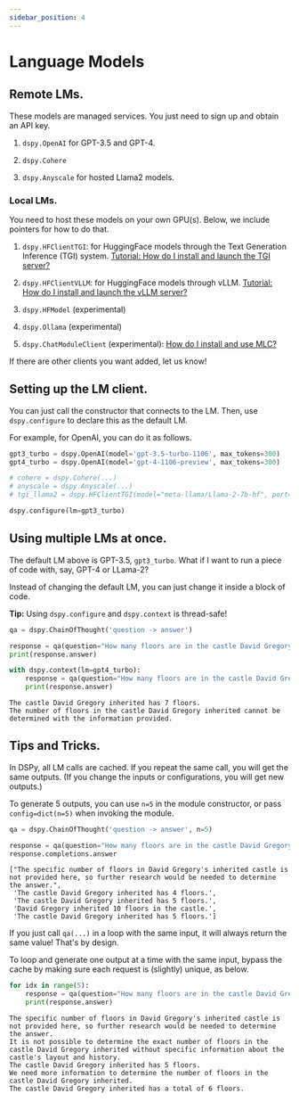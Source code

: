 ```yaml
---
sidebar_position: 4
---
```


# Language Models


## Remote LMs.

These models are managed services. You just need to sign up and obtain an API key.

1.  `dspy.OpenAI` for GPT-3.5 and GPT-4.

2.  `dspy.Cohere`

3.  `dspy.Anyscale` for hosted Llama2 models.

### Local LMs.

You need to host these models on your own GPU(s). Below, we include pointers for how to do that.

1.  `dspy.HFClientTGI`: for HuggingFace models through the Text Generation Inference (TGI) system. [Tutorial: How do I install and launch the TGI server?](/api/hosting_language_models_locally/TGI)

2.  `dspy.HFClientVLLM`: for HuggingFace models through vLLM. [Tutorial: How do I install and launch the vLLM server?](/api/hosting_language_models_locally/vLLM)

3.  `dspy.HFModel` (experimental)

4.  `dspy.Ollama` (experimental)

5.  `dspy.ChatModuleClient` (experimental): [How do I install and use MLC?](/api/hosting_language_models_locally/MLC)

If there are other clients you want added, let us know!

## Setting up the LM client.

You can just call the constructor that connects to the LM. Then, use
`dspy.configure` to declare this as the default LM.

For example, for OpenAI, you can do it as follows.

``` python
gpt3_turbo = dspy.OpenAI(model='gpt-3.5-turbo-1106', max_tokens=300)
gpt4_turbo = dspy.OpenAI(model='gpt-4-1106-preview', max_tokens=300)

# cohere = dspy.Cohere(...)
# anyscale = dspy.Anyscale(...)
# tgi_llama2 = dspy.HFClientTGI(model="meta-llama/Llama-2-7b-hf", port=8080, url="http://localhost")

dspy.configure(lm=gpt3_turbo)
```

## Using multiple LMs at once.

The default LM above is GPT-3.5, `gpt3_turbo`. What if I want to run a piece of code with, say, GPT-4 or LLama-2?

Instead of changing the default LM, you can just change it inside a block of code.

**Tip:** Using `dspy.configure` and `dspy.context` is thread-safe!

``` python
qa = dspy.ChainOfThought('question -> answer')

response = qa(question="How many floors are in the castle David Gregory inherited?")
print(response.answer)

with dspy.context(lm=gpt4_turbo):
    response = qa(question="How many floors are in the castle David Gregory inherited?")
    print(response.answer)
```

    The castle David Gregory inherited has 7 floors.
    The number of floors in the castle David Gregory inherited cannot be determined with the information provided.

## Tips and Tricks.

In DSPy, all LM calls are cached. If you repeat the same call, you will
get the same outputs. (If you change the inputs or configurations, you
will get new outputs.)

To generate 5 outputs, you can use `n=5` in the module constructor, or
pass `config=dict(n=5)` when invoking the module.

``` python
qa = dspy.ChainOfThought('question -> answer', n=5)

response = qa(question="How many floors are in the castle David Gregory inherited?")
response.completions.answer
```

    ["The specific number of floors in David Gregory's inherited castle is not provided here, so further research would be needed to determine the answer.",
     'The castle David Gregory inherited has 4 floors.',
     'The castle David Gregory inherited has 5 floors.',
     'David Gregory inherited 10 floors in the castle.',
     'The castle David Gregory inherited has 5 floors.']

If you just call `qa(...)` in a loop with the same input, it will always
return the same value! That\'s by design.

To loop and generate one output at a time with the same input, bypass
the cache by making sure each request is (slightly) unique, as below.

``` python
for idx in range(5):
    response = qa(question="How many floors are in the castle David Gregory inherited?", config=dict(temperature=0.7+0.0001*idx))
    print(response.answer)
```

    The specific number of floors in David Gregory's inherited castle is not provided here, so further research would be needed to determine the answer.
    It is not possible to determine the exact number of floors in the castle David Gregory inherited without specific information about the castle's layout and history.
    The castle David Gregory inherited has 5 floors.
    We need more information to determine the number of floors in the castle David Gregory inherited.
    The castle David Gregory inherited has a total of 6 floors.
